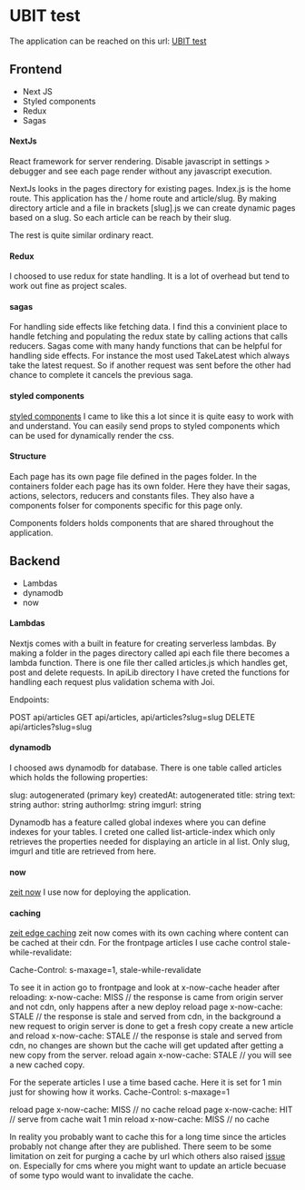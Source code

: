 # UBIT test

The application can be reached on this url: [UBIT test](https://ubittest.jeppan875.now.sh/)

## Frontend

- Next JS
- Styled components
- Redux
- Sagas

#### NextJs

React framework for server rendering. Disable javascript in settings > debugger and see each page render without any javascript execution.

NextJs looks in the pages directory for existing pages. Index.js is the home route. This application has the / home route and article/slug. By making directory article and a file in brackets \[slug].js
we can create dynamic pages based on a slug. So each article can be reach by their slug.

The rest is quite similar ordinary react.

#### Redux

I choosed to use redux for state handling. It is a lot of overhead but tend to work out fine as project scales.

#### sagas

For handling side effects like fetching data. I find this a convinient place to handle fetching and
populating the redux state by calling actions that calls reducers. Sagas come with many handy functions that can be helpful for handling side effects. For instance the most used TakeLatest which always take the latest request. So if another request was sent before the other had chance to complete it cancels the previous saga.

#### styled components

[styled components](https://styled-components.com/)
I came to like this a lot since it is quite easy to work with and understand. You can easily send props to styled components which can be used for dynamically render the css.

#### Structure

Each page has its own page file defined in the pages folder. In the containers folder each page has its own folder. Here they have their sagas, actions, selectors, reducers and constants files. They also have a components folser for components specific for this page only.

Components folders holds components that are shared throughout the application.

## Backend

- Lambdas
- dynamodb
- now

#### Lambdas

Nextjs comes with a built in feature for creating serverless lambdas. By making a folder in the pages directory called api each file there becomes a lambda function. There is one file ther called articles.js which handles get, post and delete requests. In apiLib directory I have creted the functions for handling each request plus validation schema with Joi.

Endpoints:

POST api/articles
GET api/articles, api/articles?slug=slug
DELETE api/articles?slug=slug

#### dynamodb

I choosed aws dynamodb for database. There is one table called articles which holds the following properties:

slug: autogenerated (primary key)
createdAt: autogenerated
title: string
text: string
author: string
authorImg: string
imgurl: string

Dynamodb has a feature called global indexes where you can define indexes for your tables. I creted one called list-article-index which only retrieves the properties needed for displaying an article in al list. Only slug, imgurl and title are retrieved from here.

#### now

[zeit now](https://zeit.co/)
I use now for deploying the application.

#### caching

[zeit edge caching](https://zeit.co/docs/v2/serverless-functions/edge-caching)
zeit now comes with its own caching where content can be cached at their cdn.
For the frontpage articles I use cache control stale-while-revalidate:

Cache-Control: s-maxage=1, stale-while-revalidate

To see it in action go to frontpage and look at x-now-cache header after reloading:
x-now-cache: MISS // the response is came from origin server and not cdn, only happens after a new deploy
reload page
x-now-cache: STALE // the response is stale and served from cdn, in the background a new request to origin server is done to get a fresh copy
create a new article and reload
x-now-cache: STALE // the response is stale and served from cdn, no changes are shown but the cache will get updated after getting a new copy from the server.
reload again
x-now-cache: STALE // you will see a new cached copy.

For the seperate articles I use a time based cache. Here it is set for 1 min just for showing how it works.
Cache-Control: s-maxage=1

reload page
x-now-cache: MISS // no cache
reload page
x-now-cache: HIT // serve from cache
wait 1 min reload
x-now-cache: MISS // no cache

In reality you probably want to cache this for a long time since the articles probably not change after they are published. There seem to be some limitation on zeit for purging a cache by url which others also raised [issue](https://github.com/zeit/docs/issues/1617) on. Especially for cms where you might want to update an article becuase of some typo would want to invalidate the cache.
